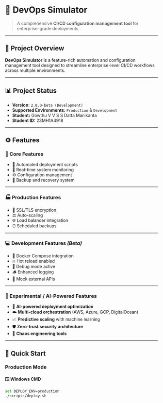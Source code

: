 # 🚀 DevOps Simulator  
> A comprehensive **CI/CD configuration management tool** for enterprise-grade deployments.

---

## 🧩 Project Overview  
**DevOps Simulator** is a feature-rich automation and configuration management tool designed to streamline enterprise-level CI/CD workflows across multiple environments.

---

## 📊 Project Status  
- **Version:** `2.0.0-beta (Development)`  
- **Supported Environments:** `Production` & `Development`  
- **Student:** Gowthu V V S S Datta Manikanta  
- **Student ID:** 23MH1A4918  

---

## ⚙️ Features  

### 🌟 Core Features  
- 🔁 Automated deployment scripts  
- 📡 Real-time system monitoring  
- ⚙️ Configuration management  
- 💾 Backup and recovery system  

---

### 🏭 Production Features  
- 🔐 SSL/TLS encryption  
- ⚖️ Auto-scaling  
- 🌐 Load balancer integration  
- ⏰ Scheduled backups  

---

### 💻 Development Features *(Beta)*  
- 🐳 Docker Compose integration  
- 🔥 Hot reload enabled  
- 🧩 Debug mode active  
- 🪵 Enhanced logging  
- 🧪 Mock external APIs  

---

### 🧠 Experimental / AI-Powered Features  
- 🤖 **AI-powered deployment optimization**  
- ☁️ **Multi-cloud orchestration** (AWS, Azure, GCP, DigitalOcean)  
- 📈 **Predictive scaling** with machine learning  
- 🛡️ **Zero-trust security architecture**  
- 🎯 **Chaos engineering tools**  

---

## 🚀 Quick Start  

### **Production Mode**

#### 🪟 Windows CMD
```bash
set DEPLOY_ENV=production
./scripts/deploy.sh
